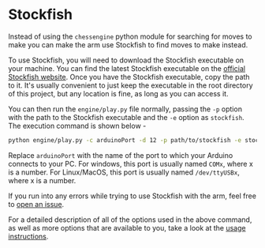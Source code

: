 # Stockfish
Instead of using the `chessengine` python module for searching for moves to make you can make the arm use Stockfish to find moves to make instead.

To use Stockfish, you will need to download the Stockfish executable on your machine. You can find the latest Stockfish executable on the [official Stockfish website](https://stockfishchess.org/download/). Once you have the Stockfish executable, copy the path to it. It's usually convenient to just keep the executable in the root directory of this project, but any location is fine, as long as you can access it.

You can then run the `engine/play.py` file normally, passing the `-p` option with the path to the Stockfish executable and the `-e` option as `stockfish`. The execution command is shown below -


```bash
python engine/play.py -c arduinoPort -d 12 -p path/to/stockfish -e stockfish
```

Replace `arduinoPort` with the name of the port to which your Arduino connects to your PC. For windows, this port is usually named `COMx`, where x is a number. For Linux/MacOS, this port is usually named `/dev/ttyUSBx`, where x is a number.

If you run into any errors while trying to use Stockfish with the arm, feel free to [open an issue](https://github.com/hrushikeshrv/charm/issues).

For a detailed description of all of the options used in the above command, as well as more options that are available to you, take a look at the [usage instructions](./usage.md#play-script-options).
